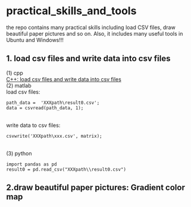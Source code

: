 # practical_skills_and_tools
the repo contains many practical skills including load CSV files, draw beautiful paper pictures and so on. Also, it includes many useful tools in Ubuntu and Windows!!!

## 1. load csv files and write data into csv files
(1) cpp</br>
[]()[C++: load csv files and write data into csv files](https://github.com/YaominJun/practical_skills_and_tools/tree/main/practical_skills/load_data_csv/cpp)
</br>
(2) matlab</br>
load csv files:

    path_data =  'XXXpath\result0.csv';
    data = csvread(path_data, 1);
</br>
write data to csv files: </br>

    csvwrite('XXXpath\xxx.csv', matrix);
</br>
(3) python</br>

    import pandas as pd  
    result0 = pd.read_csv("XXXpath\\result0.csv")

## 2.draw beautiful paper pictures: Gradient color map
